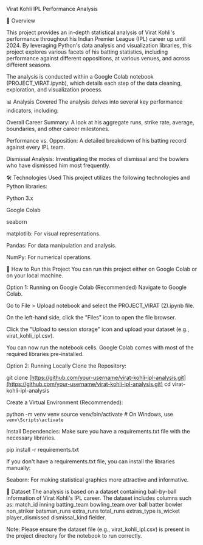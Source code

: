 Virat Kohli IPL Performance Analysis

📖 Overview

This project provides an in-depth statistical analysis of Virat Kohli's performance throughout his Indian Premier League (IPL) career up until 2024. By leveraging Python's data analysis and visualization libraries, this project explores various facets of his batting statistics, including performance against different oppositions, at various venues, and across different seasons.

The analysis is conducted within a Google Colab notebook (PROJECT_VIRAT.ipynb), which details each step of the data cleaning, exploration, and visualization process.

📊 Analysis Covered
The analysis delves into several key performance indicators, including:

Overall Career Summary: A look at his aggregate runs, strike rate, average, boundaries, and other career milestones.

Performance vs. Opposition: A detailed breakdown of his batting record against every IPL team.

Dismissal Analysis: Investigating the modes of dismissal and the bowlers who have dismissed him most frequently.


🛠️ Technologies Used
This project utilizes the following technologies and Python libraries:

Python 3.x

Google Colab

seaborn

matplotlib: For visual representations.

Pandas: For data manipulation and analysis.

NumPy: For numerical operations.

🚀 How to Run this Project
You can run this project either on Google Colab or on your local machine.

Option 1: Running on Google Colab (Recommended)
Navigate to Google Colab.

Go to File > Upload notebook and select the PROJECT_VIRAT (2).ipynb file.

On the left-hand side, click the "Files" icon to open the file browser.

Click the "Upload to session storage" icon and upload your dataset (e.g., virat_kohli_ipl.csv).

You can now run the notebook cells. Google Colab comes with most of the required libraries pre-installed.

Option 2: Running Locally
Clone the Repository:

git clone [https://github.com/your-username/virat-kohli-ipl-analysis.git](https://github.com/your-username/virat-kohli-ipl-analysis.git)
cd virat-kohli-ipl-analysis

Create a Virtual Environment (Recommended):

python -m venv venv
source venv/bin/activate  # On Windows, use `venv\Scripts\activate`

Install Dependencies:
Make sure you have a requirements.txt file with the necessary libraries.

pip install -r requirements.txt

If you don't have a requirements.txt file, you can install the libraries manually:

Seaborn: For making statistical graphics more attractive and informative.

📄 Dataset
The analysis is based on a dataset containing ball-by-ball information of Virat Kohli's IPL career. The dataset includes columns such as:
match_id	inning	batting_team	bowling_team	over	ball	batter	bowler	non_striker	batsman_runs	extra_runs	total_runs	extras_type	is_wicket	player_dismissed	dismissal_kind	fielder.

Note: Please ensure the dataset file (e.g., virat_kohli_ipl.csv) is present in the project directory for the notebook to run correctly.
